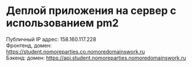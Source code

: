 # Деплой приложения на сервер с использованием pm2

Публичный IP адрес: 158.160.117.228 \
Фронтенд, домен: https://student.nomoreparties.co.nomoredomainswork.ru \
Бэкенд: домен: https://api.student.nomoreparties.nomoredomainswork.ru
